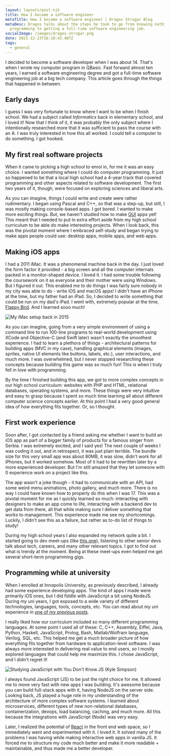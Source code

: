 ```yaml
---
layout: layouts/post.njk
title: How I became a software engineer
metaTitle: How I became a software engineer | Dragos Strugar Blog
metaDesc: Dragos talks about the steps he took to go from knowing nothing about
  programming to getting a full-time software engineering job.
socialImage: /images/dragos-strugar.png
date: 2021-12-23T16:18:43.487Z
tags:
  - general
---
```

I decided to become a software developer when I was about 14. That's when I wrote my computer program in QBasic. Fast forward almost ten years, I earned a software engineering degree and got a full-time software engineering job at a big tech company. This article goes through the things that happened in between.

## Early days

I guess I was very fortunate to know where I want to be when I finish school. We had a subject called *Informatics* back in elementary school, and I loved it! Now that I think of it, it was probably the only subject where I intentionally researched more that it was sufficient to pass the course with an A. I was truly interested in how this all worked. I could tell a computer to do something. I got hooked.

## My first real software projects

When it came to picking a high school to enrol in, for me it was an easy choice. I wanted something where I could do computer programming. It just so happened to be that a local high school had a 4-year track that covered programming and other aspects related to software development. The first two years of it, though, were focused on exploring sciences and liberal arts.

As you can imagine, things I could write and create were rather rudimentary. I began using Pascal and C++, so that was a step-up, but still, I was mostly making console-based apps. I got bored. I wanted to make more exciting things. But, we haven't studied how to make [GUI](https://en.wikipedia.org/wiki/Graphical_user_interface) apps yet! This meant that I needed to put in extra effort aside from my high school curriculum to be able do make interesting projects. When I look back, this was the pivotal moment where I embraced self-study and began trying to make apps people could use: desktop apps, mobile apps, and web apps.

## Making iOS apps

I had a 2011 iMac. It was a phenomenal machine back in the day. I just loved the form factor it provided - a big screen and all the computer internals packed in a monitor-shaped device. I loved it. I had some trouble following the coursework on it as everyone and their mother were using Windows. But I figured it out. This enabled me to do things I was fairly sure nobody in my city was able to do - write iOS and macOS apps! I didn't have an iPhone at the time, but my father had an iPad. So, I decided to write something that could be run on my dad's iPad. I went with, extremely popular at the time, [Flappy Bird](https://en.wikipedia.org/wiki/Flappy_Bird). And I learned sooo much!

![My iMac setup back in 2015](/images/screenshot-2021-12-23-at-18.24.14.png "My iMac setup from 2015")

As you can imagine, going from a very simple environment of using a command line to run 100-line programs to real-world development using XCode and Objective-C (and Swift later) wasn't exactly the smoothest experience. I had to learn a plethora of things - architectural patterns for building apps (MVC in my case), handling graphical elements (images, sprites, native UI elements like buttons, labels, etc.), user interactions, and much more. I was overwhelmed, but I never stopped researching these concepts because building this game was so much fun! This is when I truly fell in love with programming.

By the time I finished building this app, we got to more complex concepts in our high school curriculum: websites with PHP and HTML, relational databases, operating systems, and more. These things were very intuitive and easy to grasp because I spent so much time learning all about different computer science concepts earlier. At this point I had a very good general idea of how everything fits together. Or, so I thought.

## First work experience

Soon after, I got contacted by a friend asking me whether I want to build an iOS app as part of a bigger family of products for a famous singer from Serbia. I was extremely excited, and I said yes! The next couple of weeks I was coding it out, and in retrospect, it was just plain terrible. The bundle size for this very small app was about 80MB, it was slow, didn't work for all iPhones, but it worked somehow. Most of it had to be rewritten later by a more experienced developer. But I'm still amazed that they let someone with 0 experience work on a project like this.

The app wasn't a joke though - it had to communicate with an API, had some weird menu animations, photo gallery, and much more. There is no way I could have known how to properly do this when I was 17. This was a pivotal moment for me as I quickly learned so much: interacting with designers to make an app come to life, interacting with a backend dev to get data from there, all that while making sure I deliver something that works to management. This experience made me see my shortcomings. Luckily, I didn't see this as a failure, but rather as to-do list of things to study!

During my high school years I also expanded my network quite a bit. I started going to dev meet-ups (like [this one](https://www.facebook.com/groups/1049663091713875)), listening to other senior devs talk about tech, careers, and many other relevant topics. I got to find out what is trendy at the moment. Being at these meet-ups even helped me get several short-term programming gigs.

## Programming while at university

When I enrolled at Innopolis University, as previously described, I already had some experience developing apps. The kind of apps I made were primarily iOS ones, but I did fiddle with JavaScript a bit using NodeJS. During my uni years, I got exposed to a wide variety of different technologies, languages, tools, concepts, etc. You can read about my uni experience in [one of my previous posts](https://d11r.me/posts/reflecting-on-my-bsc-studies/).

I really liked how our curriculum included so many different programming languages. At some point I used all of these: C, C++, Assembly, Eiffel, Java, Python, Haskell, JavaScript, Prolog, Bash, Matlab/Wolfram language, Verilog, SQL, etc. This helped me get a much broader picture of how everything fits together from hardware to application-level software. I was always more interested in delivering real value to end users, so I mostly explored languages that could help me maximize this. I chose JavaScript, and I didn't regret it!

![Studying JavaScript with You Don't Know JS (Kyle Simpson)](/images/js.jpeg "Studying JavaScript with You Don't Know JS (Kyle Simpson)")

I always found JavaScript (JS) to be just the right choice for me. It allowed me to move very fast with new apps I was building. It's awesome because you can build full-stack apps with it, having NodeJS on the server side. Looking back, JS played a huge role in my understanding of the architecture of more complex software systems. I learned about microservices, different types of new non-relational databases, containerization, devops, load balancing, caching, and much more. All this because the integrations with JavaScript (Node) was very easy.

Later, I realized the potential of [React](https://reactjs.org/) in the front end web space, so I immediately went and experimented with it. I loved it. It solved many of the problems I was having while making interactive web apps in vanilla JS. It forced me to structure my code much better and make it more readable + maintainable, and thus made me a better developer.
